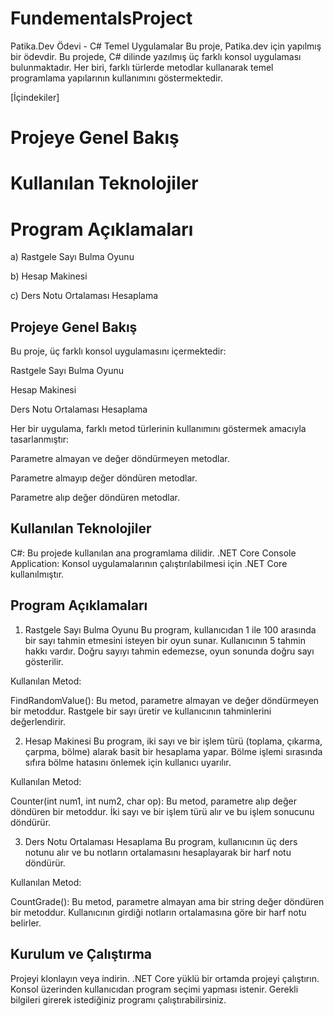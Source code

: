 # FundementalsProject

Patika.Dev Ödevi - C# Temel Uygulamalar
Bu proje, Patika.dev için yapılmış bir ödevdir. Bu projede, C# dilinde yazılmış üç farklı konsol uygulaması bulunmaktadır. Her biri, farklı türlerde metodlar kullanarak temel programlama yapılarının kullanımını göstermektedir.

[İçindekiler]
# Projeye Genel Bakış
# Kullanılan Teknolojiler
# Program Açıklamaları
   a) Rastgele Sayı Bulma Oyunu
   
   b) Hesap Makinesi
   
   c) Ders Notu Ortalaması Hesaplama

## Projeye Genel Bakış
Bu proje, üç farklı konsol uygulamasını içermektedir:

Rastgele Sayı Bulma Oyunu

Hesap Makinesi

Ders Notu Ortalaması Hesaplama

Her bir uygulama, farklı metod türlerinin kullanımını göstermek amacıyla tasarlanmıştır:

Parametre almayan ve değer döndürmeyen metodlar.

Parametre almayıp değer döndüren metodlar.

Parametre alıp değer döndüren metodlar.


## Kullanılan Teknolojiler
C#: Bu projede kullanılan ana programlama dilidir.
.NET Core Console Application: Konsol uygulamalarının çalıştırılabilmesi için .NET Core kullanılmıştır.
## Program Açıklamaları
1. Rastgele Sayı Bulma Oyunu
Bu program, kullanıcıdan 1 ile 100 arasında bir sayı tahmin etmesini isteyen bir oyun sunar. Kullanıcının 5 tahmin hakkı vardır. Doğru sayıyı tahmin edemezse, oyun sonunda doğru sayı gösterilir.

Kullanılan Metod:

FindRandomValue(): Bu metod, parametre almayan ve değer döndürmeyen bir metoddur. Rastgele bir sayı üretir ve kullanıcının tahminlerini değerlendirir.


2. Hesap Makinesi
Bu program, iki sayı ve bir işlem türü (toplama, çıkarma, çarpma, bölme) alarak basit bir hesaplama yapar. Bölme işlemi sırasında sıfıra bölme hatasını önlemek için kullanıcı uyarılır.

Kullanılan Metod:

Counter(int num1, int num2, char op): Bu metod, parametre alıp değer döndüren bir metoddur. İki sayı ve bir işlem türü alır ve bu işlem sonucunu döndürür.


3. Ders Notu Ortalaması Hesaplama
Bu program, kullanıcının üç ders notunu alır ve bu notların ortalamasını hesaplayarak bir harf notu döndürür.

Kullanılan Metod:

CountGrade(): Bu metod, parametre almayan ama bir string değer döndüren bir metoddur. Kullanıcının girdiği notların ortalamasına göre bir harf notu belirler.
## Kurulum ve Çalıştırma
Projeyi klonlayın veya indirin.
.NET Core yüklü bir ortamda projeyi çalıştırın.
Konsol üzerinden kullanıcıdan program seçimi yapması istenir. Gerekli bilgileri girerek istediğiniz programı çalıştırabilirsiniz.
